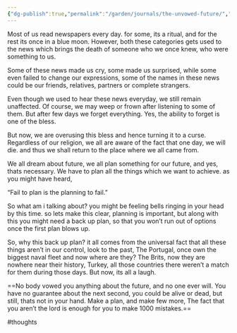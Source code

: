 ```yaml
---
{"dg-publish":true,"permalink":"/garden/journals/the-unvowed-future/","title":"The unvowed future","tags":["seedling"]}
---
```


Most of us read newspapers every day. for some, its a ritual, and for the rest its once in a blue moon. However, both these categories gets used to the news which brings the death of someone who we once knew, who were something to us.

Some of these news made us cry, some made us surprised, while some even failed to change our expressions, some of the names in these news could be our friends, relatives, partners or complete strangers.

Even though we used to hear these news everyday, we still remain unaffected. Of course, we may weep or frown after listening to some of them. But after few days we forget everything. Yes, the ability to forget is one of the bless.

But now, we are overusing this bless and hence turning it to a curse. Regardless of our religion, we all are aware of the fact that one day, we will die. and thus we shall return to the place where we all came from.

We all dream about future, we all plan something for our future, and yes, thats necessary. We have to plan all the things which we want to achieve. as you might have heard,

“Fail to plan is the planning to fail.”

So what am i talking about? you might be feeling bells ringing in your head by this time. so lets make this clear, planning is important, but along with this you might need a back up plan, so that you won’t run out of options once the first plan blows up.

So, why this back up plan? it all comes from the universal fact that all these things aren’t in our control, look to the past,
The Portugal, once own the biggest naval fleet and now where are they? The Brits, now they are nowhere near their history, Turkey, all those countries there weren’t a match for them during those days. But now, its all a laugh.

==No body vowed you anything about the future, and no one ever will. You have no guarantee about the next second, you could be alive or dead, but still, thats not in your hand. Make a plan, and make few more, The fact that you aren’t the lord is enough for you to make 1000 mistakes.==

#thoughts
